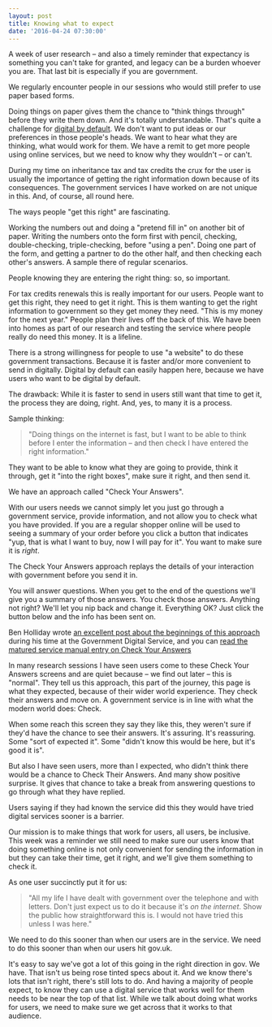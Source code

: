 ```yaml
---
layout: post
title: Knowing what to expect
date: '2016-04-24 07:30:00'
---
```

A week of user research – and also a timely reminder that expectancy is something you can't take for granted, and legacy can be a burden whoever you are. That last bit is especially if you are government.

We regularly encounter people in our sessions who would still prefer to use paper based forms.

Doing things on paper gives them the chance to "think things through" before they write them down. And it's totally understandable. That's quite a challenge for [digital by default](https://www.gov.uk/service-manual/digital-by-default). We don't want to put ideas or our preferences in those people's heads. We want to hear what they are thinking, what would work for them. We have a remit to get more people using online services, but we need to know why they wouldn't – or can't.

During my time on inheritance tax and tax credits the crux for the user is usually the importance of getting the right information down because of its consequences. The government services I have worked on are not unique in this. And, of course, all round here.

The ways people "get this right" are fascinating.

Working the numbers out and doing a "pretend fill in" on another bit of paper. Writing the numbers onto the form first with pencil, checking, double-checking, triple-checking, before "using a pen". Doing one part of the form, and getting a partner to do the other half, and then checking each other's answers.  A sample there of regular scenarios.

People knowing they are entering the right thing: so, so important.

For tax credits renewals this is really important for our users. People want to get this right, they need to get it right. This is them wanting to get the right information to government so they get money they need. "This is my money for the next year." People plan their lives off the back of this. We have been into homes as part of our research and testing the service where people really do need this money. It is a lifeline.

There is a strong willingness for people to use "a website" to do these government transactions. Because it is faster and/or more convenient to send in digitally. Digital by default can easily happen here, because we have users who want to be digital by default.

The drawback: While it is faster to send in users still want that time to get it, the process they are doing, right. And, yes, to many it is a process.

Sample thinking:

> "Doing things on the internet is fast, but I want to be able to think before I enter the information – and then check I have entered the right information."

They want to be able to know what they are going to provide, think it through, get it "into the right boxes", make sure it right, and then send it.

We have an approach called "Check Your Answers".

With our users needs we cannot simply let you just go through a government service, provide information, and not allow you to check what you have provided. If you are a regular shopper online will be used to seeing a summary of your order before you click a button that indicates "yup, that is what I want to buy, now I will pay for it". You want to make sure it is *right*.

The Check Your Answers approach replays the details of your interaction with government before you send it in.

You will answer questions. When you get to the end of the questions we'll give you a summary of those answers. You check those answers. Anything not right? We'll let you nip back and change it. Everything OK? Just click the button below and the info has been sent on.

Ben Holliday wrote [an excellent post about the beginnings of this approach](https://userresearch.blog.gov.uk/2014/09/17/6-case-studies-using-research-and-data-to-improve-a-live-service/ ) during his time at the Government Digital Service, and you can [read the matured service manual entry on Check Your Answers](https://www.gov.uk/service-manual/user-centred-design/resources/patterns/check-your-answers-pages.html)

In many research sessions I have seen users come to these Check Your Answers screens and are quiet because – we find out later – this is "normal". They tell us this approach, this part of the journey, this page is what they expected, because of their wider world experience. They check their answers and move on. A government service is in line with what the modern world does: Check.

When some reach this screen they say they like this, they weren't sure if they'd have the chance to see their answers. It's assuring. It's reassuring. Some "sort of expected it". Some "didn't know this would be here, but it's good it is".

But also I have seen users, more than I expected, who didn't think there would be a chance to Check Their Answers. And many show positive surprise. It gives that chance to take a break from answering questions to go through what they have replied.

Users saying if they had known the service did this they would have tried digital services sooner is a barrier.

Our mission is to make things that work for users, all users, be inclusive. This week was a reminder we still need to make sure our users know that doing something online is not only convenient for sending the information in but they can take their time, get it right, and we'll give them something to check it.

As one user succinctly put it for us:

> "All my life I have dealt with government over the telephone and with letters. Don't just expect us to do it because it's *on the internet*. Show the public how straightforward this is. I would not have tried this unless I was here."

We need to do this sooner than when our users are in the service. We need to do this sooner than when our users hit gov.uk.

It's easy to say we've got a lot of this going in the right direction in gov. We have. That isn't us being rose tinted specs about it. And we know there's lots that isn't right, there's still lots to do. And having a majority of people expect, to know they can use a digital service that works well for them needs to be near the top of that list. While we talk about doing what works for users, we need to make sure we get across that it works to that audience.
